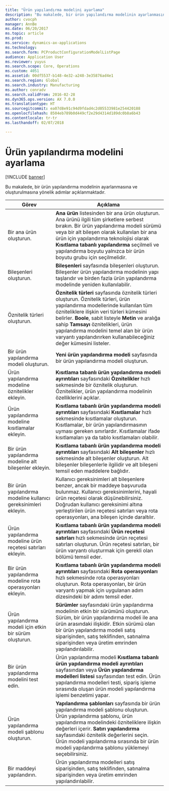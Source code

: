 ```yaml
---
title: "Ürün yapılandırma modelini ayarlama"
description: "Bu makalede, bir ürün yapılandırma modelinin ayarlanmasına ve oluşturulmasına yönelik adımlar açıklanmaktadır."
author: cvocph
manager: AnnBe
ms.date: 06/20/2017
ms.topic: article
ms.prod: 
ms.service: dynamics-ax-applications
ms.technology: 
ms.search.form: PCProductConfigurationModelListPage
audience: Application User
ms.reviewer: yuyus
ms.search.scope: Core, Operations
ms.custom: 4051
ms.assetid: 00df5537-b148-4e32-a248-3e35876ad4e1
ms.search.region: Global
ms.search.industry: Manufacturing
ms.author: conradv
ms.search.validFrom: 2016-02-28
ms.dyn365.ops.version: AX 7.0.0
ms.translationtype: HT
ms.sourcegitcommit: ea07d8e91c94d9fdad4c2d05533981e254420188
ms.openlocfilehash: 8504eb789b0d449cf2e29d4314d189dc0b8a6b43
ms.contentlocale: tr-tr
ms.lasthandoff: 02/07/2018

---
```


# <a name="set-up-a-product-configuration-model"></a>Ürün yapılandırma modelini ayarlama

[!INCLUDE [banner](../includes/banner.md)]

Bu makalede, bir ürün yapılandırma modelinin ayarlanmasına ve oluşturulmasına yönelik adımlar açıklanmaktadır.

| Görev                                                        | Açıklama                                                                                                                                                                                                                                                                                                                                                                                        |
|-------------------------------------------------------------|----------------------------------------------------------------------------------------------------------------------------------------------------------------------------------------------------------------------------------------------------------------------------------------------------------------------------------------------------------------------------------------------------|
| Bir ana ürün oluşturun.                                    | **Ana ürün** listesinden bir ana ürün oluşturun. Ana ürünü ilgili tüm şirketlere serbest bırakın. Bir ürün yapılandırma modeli sürümü veya bir alt bileşen olarak kullanılan bir ana ürün için yapılandırma teknolojisi olarak **Kısıtlama tabanlı yapılandırma** seçilmeli ve yapılandırma boyutu yalnızca bir ürün boyutu grubu için seçilmelidir. |
| Bileşenleri oluşturun.                                          | **Bileşenleri** sayfasında bileşenleri oluşturun. Bileşenler ürün yapılandırma modelinin yapı taşlarıdır ve birden fazla ürün yapılandırma modelinde yeniden kullanılabilir.                                                                                                                                                                                                                      |
| Öznitelik türleri oluşturun.                                     | **Öznitelik türleri** sayfasında öznitelik türleri oluşturun. Öznitelik türleri, ürün yapılandırma modellerinde kullanılan tüm özniteliklere ilişkin veri türleri kümesini belirler. **Boole**, sabit listeyle **Metin** ve aralığa sahip **Tamsayı** öznitelikleri, ürün yapılandırma modelini temel alan bir ürün varyantı yapılandırırken kullanabileceğiniz değer kümesini listeler.       |
| Bir ürün yapılandırma modeli oluşturun.                       | **Yeni ürün yapılandırma modeli** sayfasında bir ürün yapılandırma modeli oluşturun.                                                                                                                                                                                                                                                                                                              |
| Ürün yapılandırma modeline öznitelikler ekleyin.            | **Kısıtlama tabanlı ürün yapılandırma modeli ayrıntıları** sayfasındaki **Öznitelikler** hızlı sekmesinde bir öznitelik oluşturun. Öznitelikler, ürün yapılandırma modelinin özelliklerini açıklar.                                                                                                                                                                                                       |
| Ürün yapılandırma modeline kısıtlamalar ekleyin.           | **Kısıtlama tabanlı ürün yapılandırma modeli ayrıntıları** sayfasındaki **Kısıtlamalar** hızlı sekmesinde kısıtlamalar oluşturun. Kısıtlamalar, bir ürün yapılandırmasının uyması gereken sınırlardır. Kısıtlamalar ifade kısıtlamaları ya da tablo kısıtlamaları olabilir.                                                                                                                                 |
| Bir ürün yapılandırma modeline alt bileşenler ekleyin.         | **Kısıtlama tabanlı ürün yapılandırma modeli ayrıntıları** sayfasındaki **Alt bileşenler** hızlı sekmesinde alt bileşenler oluşturun. Alt bileşenler bileşenlerle ilgilidir ve alt bileşeni temsil eden maddelere bağlıdır.                                                                                                                                                                       |
| Bir ürün yapılandırma modeline kullanıcı gereksinimleri ekleyin.     | Kullanıcı gereksinimleri alt bileşenlere benzer, ancak bir maddeye başvuruda bulunmaz. Kullanıcı gereksinimlerini, hayali ürün reçetesi olarak düşünebilirsiniz. Doğrudan kullanıcı gereksinimi altına yerleştirilen ürün reçetesi satırları veya rota operasyonları, ana bileşen içinde daraltılır.                                                                                                                       |
| Ürün yapılandırma modeline ürün reçetesi satırları ekleyin.             | **Kısıtlama tabanlı ürün yapılandırma modeli ayrıntıları** sayfasındaki **Ürün reçetesi satırları** hızlı sekmesinde ürün reçetesi satırları oluşturun. Ürün reçetesi satırları, bir ürün varyantı oluşturmak için gerekli olan bölümü temsil eder.                                                                                                                                                                                                 |
| Bir ürün yapılandırma modeline rota operasyonları ekleyin.      | **Kısıtlama tabanlı ürün yapılandırma modeli ayrıntıları** sayfasındaki **Rota operasyonları** hızlı sekmesinde rota operasyonları oluşturun. Rota operasyonları, bir ürün varyantı yapmak için uygulanan adım dizesindeki bir adımı temsil eder.                                                                                                                                                    |
| Ürün yapılandırma modeli için etkin bir sürüm oluşturun. | **Sürümler** sayfasındaki ürün yapılandırma modelinin etkin bir sürümünü oluşturun. Sürüm, bir ürün yapılandırma modeli ile ana ürün arasındaki ilişkidir. Etkin sürümü olan bir ürün yapılandırma modeli satış siparişinden, satış teklifinden, satınalma siparişinden veya üretim emrinden yapılandırılabilir.                                                               |
| Bir ürün yapılandırma modelini test edin.                         | Ürün yapılandırma modeli **Kısıtlama tabanlı ürün yapılandırma modeli ayrıntıları** sayfasından veya **Ürün yapılandırma modelleri listesi** sayfasından test edin. Ürün yapılandırma modelleri testi, sipariş işleme sırasında oluşan ürün modeli yapılandırma işlemi benzetimi yapar.                                                                                                |
| Ürün yapılandırma modeli şablonu oluşturun.                | **Yapılandırma şablonları** sayfasında bir ürün yapılandırma modeli şablonu oluşturun. Ürün yapılandırma şablonu, ürün yapılandırma modelindeki özniteliklere ilişkin değerleri içerir. **Satırı yapılandırma** sayfasındaki öznitelik değerlerini seçin. Ürün modeli yapılandırma sırasında bir ürün modeli yapılandırma şablonu yüklemeyi seçebilirsiniz.                                                   |
| Bir maddeyi yapılandırın.                                          | Ürün yapılandırma modelleri satış siparişinden, satış teklifinden, satınalma siparişinden veya üretim emrinden yapılandırılabilir.                                                                                                                                                                                                                                                                           |






